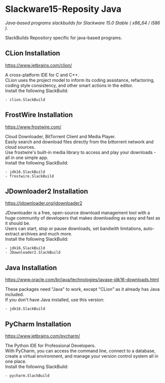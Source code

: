 # Slackware15-Reposity Java
*Java-based programs slackbuilds for Slackware 15.0 Stable ( x86_64 / i586 ).*

SlackBuilds Repository specific for java-based programs.

## CLion Installation

https://www.jetbrains.com/clion/

A cross-platform IDE for C and C++.<br/>
CLion uses the project model to inform its coding assistance, refactoring, coding style consistency, and other smart actions in the editor.<br/>
Install the following SlackBuild:
```
- clion.SlackBuild
```

## FrostWire Installation

https://www.frostwire.com/

Cloud Downloader, BitTorrent Client and Media Player.<br/>
Easily search and download files directly from the bittorrent network and cloud sources.<br/>
Use frostwire's built-in media library to access and play your downloads - all in one simple app.<br/>
Install the following SlackBuild:
```
- jdk16.SlackBuild
- frostwire.SlackBuild
```

## JDownloader2 Installation

https://jdownloader.org/jdownloader2

JDownloader is a free, open-source download management tool with a huge community of developers that makes downloading as easy and fast as it should be.<br/>
Users can start, stop or pause downloads, set bandwith limitations, auto-extract archives and much more. <br/>
Install the following SlackBuild:
```
- jdk16.SlackBuild
- JDownloader2.SlackBuild
```

## Java Installation

https://www.oracle.com/br/java/technologies/javase-jdk16-downloads.html

These packages need "Java" to work, except "CLion" as it already has Java included.<br/>
If you don't have Java installed, use this version:
```
- jdk16.SlackBuild
```

## PyCharm Installation

https://www.jetbrains.com/pycharm/

The Python IDE for Professional Developers.<br/>
With PyCharm, you can access the command line, connect to a database, create a virtual environment, and manage your version control system all in one place.<br/>
Install the following SlackBuild:
```
- pycharm.SlackBuild
```
